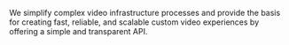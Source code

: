 We simplify complex video infrastructure processes and provide the basis for creating fast, reliable, and scalable custom video experiences by offering a simple and transparent API.
